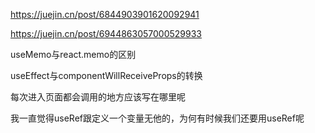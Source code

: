 https://juejin.cn/post/6844903901620092941

https://juejin.cn/post/6944863057000529933

useMemo与react.memo的区别

useEffect与componentWillReceiveProps的转换

每次进入页面都会调用的地方应该写在哪里呢

我一直觉得useRef跟定义一个变量无他的，为何有时候我们还要用useRef呢
